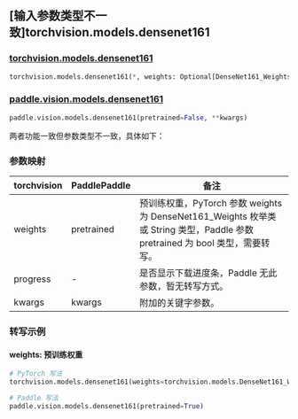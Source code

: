 ## [输入参数类型不一致]torchvision.models.densenet161

### [torchvision.models.densenet161](https://pytorch.org/vision/main/models/generated/torchvision.models.densenet161.html)

```python
torchvision.models.densenet161(*, weights: Optional[DenseNet161_Weights] = None, progress: bool = True, **kwargs: Any)
```

### [paddle.vision.models.densenet161](https://www.paddlepaddle.org.cn/documentation/docs/zh/api/paddle/vision/models/densenet161_cn.html)

```python
paddle.vision.models.densenet161(pretrained=False, **kwargs)
```

两者功能一致但参数类型不一致，具体如下：

### 参数映射

| torchvision | PaddlePaddle | 备注 |
| ----------- | ------------ | ---- |
| weights     | pretrained   | 预训练权重，PyTorch 参数 weights 为 DenseNet161_Weights 枚举类或 String 类型，Paddle 参数 pretrained 为 bool 类型，需要转写。|
| progress    | -            | 是否显示下载进度条，Paddle 无此参数，暂无转写方式。|
| kwargs      | kwargs       | 附加的关键字参数。|


### 转写示例
#### weights: 预训练权重
```python
# PyTorch 写法
torchvision.models.densenet161(weights=torchvision.models.DenseNet161_Weights.DEFAULT)

# Paddle 写法
paddle.vision.models.densenet161(pretrained=True)
```
